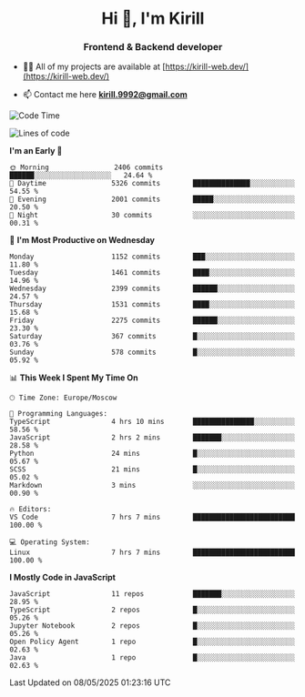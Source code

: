 <h1 align="center">Hi 👋, I'm Kirill</h1>
<h3 align="center">Frontend & Backend developer</h3>

- 👨‍💻 All of my projects are available at [https://kirill-web.dev/](https://kirill-web.dev/)

- 📫 Contact me here **kirill.9992@gmail.com**











<!--START_SECTION:waka-->
![Code Time](http://img.shields.io/badge/Code%20Time-2%2C239%20hrs%2048%20mins-blue)

![Lines of code](https://img.shields.io/badge/From%20Hello%20World%20I%27ve%20Written-5.6%20million%20lines%20of%20code-blue)

**I'm an Early 🐤** 

```text
🌞 Morning                2406 commits        ██████░░░░░░░░░░░░░░░░░░░   24.64 % 
🌆 Daytime                5326 commits        ██████████████░░░░░░░░░░░   54.55 % 
🌃 Evening                2001 commits        █████░░░░░░░░░░░░░░░░░░░░   20.50 % 
🌙 Night                  30 commits          ░░░░░░░░░░░░░░░░░░░░░░░░░   00.31 % 
```
📅 **I'm Most Productive on Wednesday** 

```text
Monday                   1152 commits        ███░░░░░░░░░░░░░░░░░░░░░░   11.80 % 
Tuesday                  1461 commits        ████░░░░░░░░░░░░░░░░░░░░░   14.96 % 
Wednesday                2399 commits        ██████░░░░░░░░░░░░░░░░░░░   24.57 % 
Thursday                 1531 commits        ████░░░░░░░░░░░░░░░░░░░░░   15.68 % 
Friday                   2275 commits        ██████░░░░░░░░░░░░░░░░░░░   23.30 % 
Saturday                 367 commits         █░░░░░░░░░░░░░░░░░░░░░░░░   03.76 % 
Sunday                   578 commits         █░░░░░░░░░░░░░░░░░░░░░░░░   05.92 % 
```


📊 **This Week I Spent My Time On** 

```text
🕑︎ Time Zone: Europe/Moscow

💬 Programming Languages: 
TypeScript               4 hrs 10 mins       ███████████████░░░░░░░░░░   58.56 % 
JavaScript               2 hrs 2 mins        ███████░░░░░░░░░░░░░░░░░░   28.58 % 
Python                   24 mins             █░░░░░░░░░░░░░░░░░░░░░░░░   05.67 % 
SCSS                     21 mins             █░░░░░░░░░░░░░░░░░░░░░░░░   05.02 % 
Markdown                 3 mins              ░░░░░░░░░░░░░░░░░░░░░░░░░   00.90 % 

🔥 Editors: 
VS Code                  7 hrs 7 mins        █████████████████████████   100.00 % 

💻 Operating System: 
Linux                    7 hrs 7 mins        █████████████████████████   100.00 % 
```

**I Mostly Code in JavaScript** 

```text
JavaScript               11 repos            ███████░░░░░░░░░░░░░░░░░░   28.95 % 
TypeScript               2 repos             █░░░░░░░░░░░░░░░░░░░░░░░░   05.26 % 
Jupyter Notebook         2 repos             █░░░░░░░░░░░░░░░░░░░░░░░░   05.26 % 
Open Policy Agent        1 repo              █░░░░░░░░░░░░░░░░░░░░░░░░   02.63 % 
Java                     1 repo              █░░░░░░░░░░░░░░░░░░░░░░░░   02.63 % 
```




 Last Updated on 08/05/2025 01:23:16 UTC
<!--END_SECTION:waka-->
